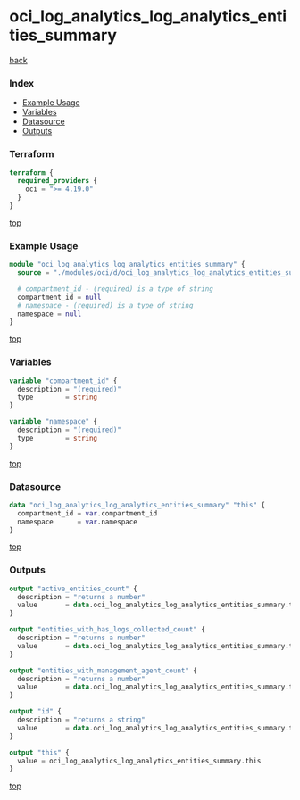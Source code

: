 # oci_log_analytics_log_analytics_entities_summary

[back](../oci.md)

### Index

- [Example Usage](#example-usage)
- [Variables](#variables)
- [Datasource](#datasource)
- [Outputs](#outputs)

### Terraform

```terraform
terraform {
  required_providers {
    oci = ">= 4.19.0"
  }
}
```

[top](#index)

### Example Usage

```terraform
module "oci_log_analytics_log_analytics_entities_summary" {
  source = "./modules/oci/d/oci_log_analytics_log_analytics_entities_summary"

  # compartment_id - (required) is a type of string
  compartment_id = null
  # namespace - (required) is a type of string
  namespace = null
}
```

[top](#index)

### Variables

```terraform
variable "compartment_id" {
  description = "(required)"
  type        = string
}

variable "namespace" {
  description = "(required)"
  type        = string
}
```

[top](#index)

### Datasource

```terraform
data "oci_log_analytics_log_analytics_entities_summary" "this" {
  compartment_id = var.compartment_id
  namespace      = var.namespace
}
```

[top](#index)

### Outputs

```terraform
output "active_entities_count" {
  description = "returns a number"
  value       = data.oci_log_analytics_log_analytics_entities_summary.this.active_entities_count
}

output "entities_with_has_logs_collected_count" {
  description = "returns a number"
  value       = data.oci_log_analytics_log_analytics_entities_summary.this.entities_with_has_logs_collected_count
}

output "entities_with_management_agent_count" {
  description = "returns a number"
  value       = data.oci_log_analytics_log_analytics_entities_summary.this.entities_with_management_agent_count
}

output "id" {
  description = "returns a string"
  value       = data.oci_log_analytics_log_analytics_entities_summary.this.id
}

output "this" {
  value = oci_log_analytics_log_analytics_entities_summary.this
}
```

[top](#index)